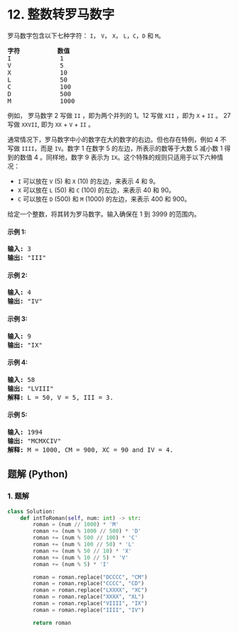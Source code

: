 # 12. 整数转罗马数字
罗马数字包含以下七种字符： ```I```， ```V```， ```X```， ```L```，```C```，```D``` 和 ```M```。

<pre>
<strong>字符</strong>          <strong>数值</strong>
I             1
V             5
X             10
L             50
C             100
D             500
M             1000
</pre>

例如， 罗马数字 2 写做 ```II``` ，即为两个并列的 1。12 写做 ```XII``` ，即为 ```X``` + ```II``` 。 27 写做  ```XXVII```, 即为 ```XX``` + ```V``` + ```II``` 。

通常情况下，罗马数字中小的数字在大的数字的右边。但也存在特例，例如 4 不写做 ```IIII```，而是 ```IV```。数字 1 在数字 5 的左边，所表示的数等于大数 5 减小数 1 得到的数值 4 。同样地，数字 9 表示为 ```IX```。这个特殊的规则只适用于以下六种情况：
* ```I``` 可以放在 ```V``` (5) 和 ```X``` (10) 的左边，来表示 4 和 9。
* ```X``` 可以放在 ```L``` (50) 和 ```C``` (100) 的左边，来表示 40 和 90。
* ```C``` 可以放在 ```D``` (500) 和 ```M``` (1000) 的左边，来表示 400 和 900。

给定一个整数，将其转为罗马数字。输入确保在 1 到 3999 的范围内。

#### 示例 1:
<pre>
<strong>输入:</strong> 3
<strong>输出:</strong> "III"
</pre>

#### 示例 2:
<pre>
<strong>输入:</strong> 4
<strong>输出:</strong> "IV"
</pre>

#### 示例 3:
<pre>
<strong>输入:</strong> 9
<strong>输出:</strong> "IX"
</pre>

#### 示例 4:
<pre>
<strong>输入:</strong> 58
<strong>输出:</strong> "LVIII"
<strong>解释:</strong> L = 50, V = 5, III = 3.
</pre>

#### 示例 5:
<pre>
<strong>输入:</strong> 1994
<strong>输出:</strong> "MCMXCIV"
<strong>解释:</strong> M = 1000, CM = 900, XC = 90 and IV = 4.
</pre>

## 题解 (Python)

### 1. 题解
```Python
class Solution:
    def intToRoman(self, num: int) -> str:
        roman = (num // 1000) * 'M'
        roman += (num % 1000 // 500) * 'D'
        roman += (num % 500 // 100) * 'C'
        roman += (num % 100 // 50) * 'L'
        roman += (num % 50 // 10) * 'X'
        roman += (num % 10 // 5) * 'V'
        roman += (num % 5) * 'I'

        roman = roman.replace("DCCCC", "CM")
        roman = roman.replace("CCCC", "CD")
        roman = roman.replace("LXXXX", "XC")
        roman = roman.replace("XXXX", "XL")
        roman = roman.replace("VIIII", "IX")
        roman = roman.replace("IIII", "IV")

        return roman
```

